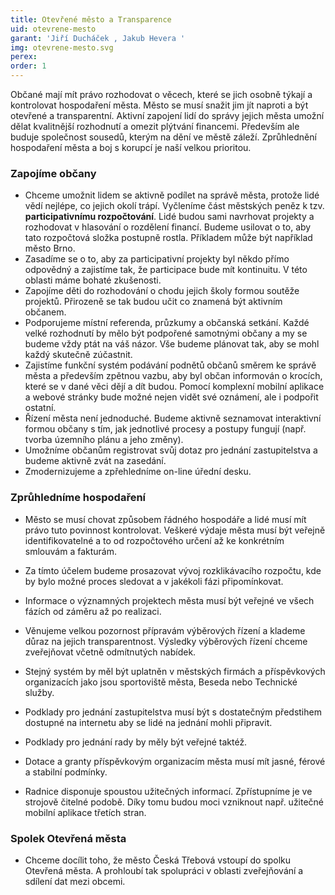```yaml
---
title: Otevřené město a Transparence
uid: otevrene-mesto
garant: 'Jiří Ducháček , Jakub Hevera '
img: otevrene-mesto.svg
perex: 
order: 1
---
```


Občané mají mít právo rozhodovat o věcech, které se jich osobně týkají a kontrolovat hospodaření města. Město se musí snažit jim jít naproti a být otevřené a transparentní. Aktivní zapojení lidí do správy jejich města umožní dělat kvalitnější rozhodnutí a omezit plýtvání financemi. Především ale buduje společnost sousedů, kterým na dění ve městě záleží. Zprůhlednění hospodaření města a boj s korupcí je naší velkou prioritou.


### Zapojíme občany

- Chceme umožnit lidem se aktivně podílet na správě města, protože lidé vědí nejlépe, co jejich okolí trápí. Vyčleníme část městských peněz k tzv. **participativnímu rozpočtování**. Lidé budou sami navrhovat projekty a rozhodovat v hlasování o rozdělení financí. Budeme usilovat o to, aby tato rozpočtová složka postupně rostla. Příkladem může být například město Brno. 
- Zasadíme se o to, aby za participativní projekty byl někdo přímo odpovědný a zajistíme tak, že participace bude mít kontinuitu. V této oblasti máme bohaté zkušenosti. 
- Zapojíme děti do rozhodování o chodu jejich školy formou soutěže projektů. Přirozeně se tak budou učit co znamená být aktivním občanem. 
- Podporujeme místní referenda, průzkumy a občanská setkání. Každé velké rozhodnutí by mělo být podpořené samotnými občany a my se budeme vždy ptát na váš názor. Vše budeme plánovat tak, aby se mohl každý skutečně zúčastnit. 
- Zajistíme funkční systém podávání podnětů občanů směrem ke správě města a především zpětnou vazbu, aby byl občan informován o krocích, které se v dané věci dějí a dít budou. Pomocí komplexní mobilní aplikace a webové stránky bude možné nejen vidět své oznámení, ale i podpořit ostatní. 
- Řízení města není jednoduché. Budeme aktivně seznamovat interaktivní formou občany s tím, jak jednotlivé procesy a postupy fungují (např. tvorba územního plánu a jeho změny). 
- Umožníme občanům registrovat svůj dotaz pro jednání zastupitelstva a budeme aktivně zvát na zasedání. 
- Zmodernizujeme a zpřehledníme on-line úřední desku. 

### Zprůhledníme hospodaření

- Město se musí chovat způsobem řádného hospodáře a lidé musí mít právo tuto povinnost kontrolovat. Veškeré výdaje města musí být veřejně identifikovatelné a to od rozpočtového určení až ke konkrétním smlouvám a fakturám.  
- Za tímto účelem budeme prosazovat vývoj rozklikávacího rozpočtu, kde by bylo možné proces sledovat a v jakékoli fázi připomínkovat. 
- Informace o významných projektech města musí být veřejné ve všech fázích od záměru až po realizaci. 
- Věnujeme velkou pozornost přípravám výběrových řízení a klademe důraz na jejich transparentnost. Výsledky výběrových řízení chceme zveřejňovat včetně odmítnutých nabídek. 
- Stejný systém by měl být uplatněn v městských firmách a příspěvkových organizacích jako jsou sportoviště města, Beseda nebo Technické služby. 
- Podklady pro jednání zastupitelstva musí být s dostatečným předstihem dostupné na internetu aby se lidé na jednání mohli připravit. 
- Podklady pro jednání rady by měly být veřejné taktéž. 
- Dotace a granty příspěvkovým organizacím města musí mít jasné, férové a stabilní podmínky. 

- Radnice disponuje spoustou užitečných informací. Zpřístupníme je ve strojově čitelné podobě. Díky tomu budou moci vzniknout např. užitečné mobilní aplikace třetích stran.


### Spolek Otevřená města

- Chceme docílit toho, že město Česká Třebová  vstoupí do spolku Otevřená města. A prohloubí tak spolupráci v oblasti zveřejňování a sdílení dat mezi obcemi.
